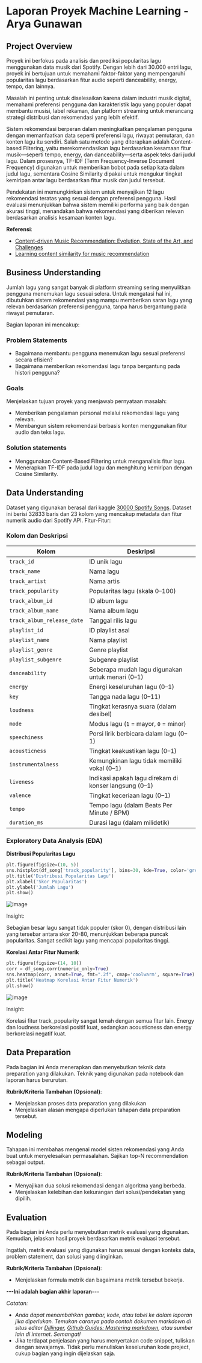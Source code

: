 # Laporan Proyek Machine Learning - Arya Gunawan

## Project Overview

Proyek ini berfokus pada analisis dan prediksi popularitas lagu menggunakan data musik dari Spotify. Dengan lebih dari 30.000 entri lagu, proyek ini bertujuan untuk memahami faktor-faktor yang mempengaruhi popularitas lagu berdasarkan fitur audio seperti danceability, energy, tempo, dan lainnya.

Masalah ini penting untuk diselesaikan karena dalam industri musik digital, memahami preferensi pengguna dan karakteristik lagu yang populer dapat membantu musisi, label rekaman, dan platform streaming untuk merancang strategi distribusi dan rekomendasi yang lebih efektif.

Sistem rekomendasi berperan dalam meningkatkan pengalaman pengguna dengan memanfaatkan data seperti preferensi lagu, riwayat pemutaran, dan konten lagu itu sendiri. Salah satu metode yang diterapkan adalah Content-based Filtering, yaitu merekomendasikan lagu berdasarkan kesamaan fitur musik—seperti tempo, energy, dan danceability—serta aspek teks dari judul lagu. Dalam prosesnya, TF-IDF (Term Frequency-Inverse Document Frequency) digunakan untuk memberikan bobot pada setiap kata dalam judul lagu, sementara Cosine Similarity dipakai untuk mengukur tingkat kemiripan antar lagu berdasarkan fitur musik dan judul tersebut.

Pendekatan ini memungkinkan sistem untuk menyajikan 12 lagu rekomendasi teratas yang sesuai dengan preferensi pengguna. Hasil evaluasi menunjukkan bahwa sistem memiliki performa yang baik dengan akurasi tinggi, menandakan bahwa rekomendasi yang diberikan relevan berdasarkan analisis kesamaan konten lagu.



**Referensi**:
- [Content-driven Music Recommendation: Evolution, State of the Art, and Challenges](https://arxiv.org/abs/2107.11803)
- [Learning content similarity for music recommendation](https://arxiv.org/abs/1105.2344)

## Business Understanding

Jumlah lagu yang sangat banyak di platform streaming sering menyulitkan pengguna menemukan lagu sesuai selera. Untuk mengatasi hal ini, dibutuhkan sistem rekomendasi yang mampu memberikan saran lagu yang relevan berdasarkan preferensi pengguna, tanpa harus bergantung pada riwayat pemutaran.

Bagian laporan ini mencakup:

### Problem Statements

- Bagaimana membantu pengguna menemukan lagu sesuai preferensi secara efisien?
- Bagaimana memberikan rekomendasi lagu tanpa bergantung pada histori pengguna?

### Goals

Menjelaskan tujuan proyek yang menjawab pernyataan masalah:
- Memberikan pengalaman personal melalui rekomendasi lagu yang relevan.
- Membangun sistem rekomendasi berbasis konten menggunakan fitur audio dan teks lagu.

### Solution statements
- Menggunakan Content-Based Filtering untuk menganalisis fitur lagu.
- Menerapkan TF-IDF pada judul lagu dan menghitung kemiripan dengan Cosine Similarity.

## Data Understanding

Dataset yang digunakan berasal dari kaggle [30000 Spotify Songs](https://www.kaggle.com/datasets/joebeachcapital/30000-spotify-songs/data). Dataset ini berisi 32833 baris dan 23 kolom yang mencakup metadata dan fitur numerik audio dari Spotify API. Fitur-Fitur:

###  Kolom dan Deskripsi

| Kolom                      | Deskripsi                                                                 |
|----------------------------|---------------------------------------------------------------------------|
| `track_id`                 | ID unik lagu                                                              |
| `track_name`               | Nama lagu                                                                 |
| `track_artist`             | Nama artis                                                                |
| `track_popularity`         | Popularitas lagu (skala 0–100)                                            |
| `track_album_id`           | ID album lagu                                                             |
| `track_album_name`         | Nama album lagu                                                           |
| `track_album_release_date` | Tanggal rilis lagu                                                        |
| `playlist_id`              | ID playlist asal                                                          |
| `playlist_name`            | Nama playlist                                                             |
| `playlist_genre`           | Genre playlist                                                            |
| `playlist_subgenre`        | Subgenre playlist                                                         |
| `danceability`             | Seberapa mudah lagu digunakan untuk menari (0–1)                          |
| `energy`                   | Energi keseluruhan lagu (0–1)                                             |
| `key`                      | Tangga nada lagu (0–11)                                                   |
| `loudness`                 | Tingkat kerasnya suara (dalam desibel)                                    |
| `mode`                     | Modus lagu (`1` = mayor, `0` = minor)                                     |
| `speechiness`              | Porsi lirik berbicara dalam lagu (0–1)                                    |
| `acousticness`             | Tingkat keakustikan lagu (0–1)                                            |
| `instrumentalness`         | Kemungkinan lagu tidak memiliki vokal (0–1)                               |
| `liveness`                 | Indikasi apakah lagu direkam di konser langsung (0–1)                     |
| `valence`                  | Tingkat keceriaan lagu (0–1)                                              |
| `tempo`                    | Tempo lagu (dalam Beats Per Minute / BPM)                                 |
| `duration_ms`              | Durasi lagu (dalam milidetik)                                             |


### Exploratory Data Analysis (EDA)

**Distribusi Popularitas Lagu**

```python
plt.figure(figsize=(10, 5))
sns.histplot(df_song['track_popularity'], bins=30, kde=True, color='green')
plt.title('Distribusi Popularitas Lagu')
plt.xlabel('Skor Popularitas')
plt.ylabel('Jumlah Lagu')
plt.show()
```

![image](https://github.com/user-attachments/assets/be6e9291-570b-414d-b0a4-d430013139ab)

Insight:

Sebagian besar lagu sangat tidak populer (skor 0), dengan distribusi lain yang tersebar antara skor 20-80, menunjukkan beberapa puncak popularitas. Sangat sedikit lagu yang mencapai popularitas tinggi.


**Korelasi Antar Fitur Numerik**

```python
plt.figure(figsize=(14, 10))
corr = df_song.corr(numeric_only=True)
sns.heatmap(corr, annot=True, fmt=".2f", cmap='coolwarm', square=True)
plt.title('Heatmap Korelasi Antar Fitur Numerik')
plt.show()
```

![image](https://github.com/user-attachments/assets/d3541900-31bf-493d-bb42-60df2aeaea7d)

Insight:

Korelasi fitur track_popularity sangat lemah dengan semua fitur lain. Energy dan loudness berkorelasi positif kuat, sedangkan acousticness dan energy berkorelasi negatif kuat.



## Data Preparation
Pada bagian ini Anda menerapkan dan menyebutkan teknik data preparation yang dilakukan. Teknik yang digunakan pada notebook dan laporan harus berurutan.

**Rubrik/Kriteria Tambahan (Opsional)**: 
- Menjelaskan proses data preparation yang dilakukan
- Menjelaskan alasan mengapa diperlukan tahapan data preparation tersebut.

## Modeling
Tahapan ini membahas mengenai model sisten rekomendasi yang Anda buat untuk menyelesaikan permasalahan. Sajikan top-N recommendation sebagai output.

**Rubrik/Kriteria Tambahan (Opsional)**: 
- Menyajikan dua solusi rekomendasi dengan algoritma yang berbeda.
- Menjelaskan kelebihan dan kekurangan dari solusi/pendekatan yang dipilih.

## Evaluation
Pada bagian ini Anda perlu menyebutkan metrik evaluasi yang digunakan. Kemudian, jelaskan hasil proyek berdasarkan metrik evaluasi tersebut.

Ingatlah, metrik evaluasi yang digunakan harus sesuai dengan konteks data, problem statement, dan solusi yang diinginkan.

**Rubrik/Kriteria Tambahan (Opsional)**: 
- Menjelaskan formula metrik dan bagaimana metrik tersebut bekerja.

**---Ini adalah bagian akhir laporan---**

_Catatan:_
- _Anda dapat menambahkan gambar, kode, atau tabel ke dalam laporan jika diperlukan. Temukan caranya pada contoh dokumen markdown di situs editor [Dillinger](https://dillinger.io/), [Github Guides: Mastering markdown](https://guides.github.com/features/mastering-markdown/), atau sumber lain di internet. Semangat!_
- Jika terdapat penjelasan yang harus menyertakan code snippet, tuliskan dengan sewajarnya. Tidak perlu menuliskan keseluruhan kode project, cukup bagian yang ingin dijelaskan saja.
